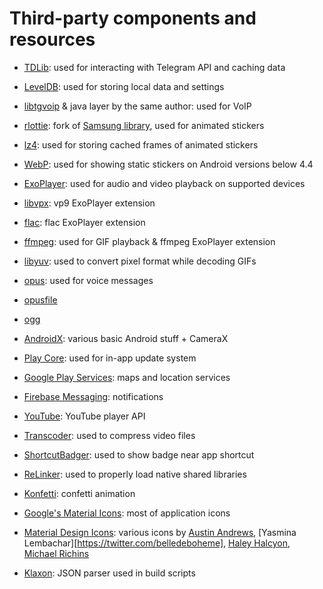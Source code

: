 # Third-party components and resources

* [TDLib](https://github.com/tdlib/td): used for interacting with Telegram API and caching data 
* [LevelDB](https://github.com/google/leveldb): used for storing local data and settings

* [libtgvoip](https://github.com/grishka/libtgvoip) & java layer by the same author: used for VoIP

* [rlottie](https://github.com/TGX-Android/rlottie): fork of [Samsung library](https://github.com/Samsung/rlottie), used for animated stickers
* [lz4](https://github.com/lz4/lz4): used for storing cached frames of animated stickers
* [WebP](https://developers.google.com/speed/webp): used for showing static stickers on Android versions below 4.4

* [ExoPlayer](https://github.com/google/ExoPlayer): used for audio and video playback on supported devices
* [libvpx](https://chromium.googlesource.com/webm/libvpx): vp9 ExoPlayer extension
* [flac](https://xiph.org/flac): flac ExoPlayer extension
* [ffmpeg](http://ffmpeg.org): used for GIF playback & ffmpeg ExoPlayer extension
* [libyuv](https://chromium.googlesource.com/libyuv/libyuv): used to convert pixel format while decoding GIFs 

* [opus](https://gitlab.xiph.org/xiph/opus): used for voice messages
* [opusfile](https://gitlab.xiph.org/xiph/opusfile)
* [ogg](https://gitlab.xiph.org/xiph/ogg)

* [AndroidX](https://developer.android.com/jetpack/androidx): various basic Android stuff + CameraX
* [Play Core](https://developer.android.com/reference/com/google/android/play/core/release-notes): used for in-app update system
* [Google Play Services](https://developers.google.com/android/guides/releases): maps and location services
* [Firebase Messaging](https://firebase.google.com/support/release-notes/android): notifications
* [YouTube](https://developers.google.com/youtube/android/player/): YouTube player API

* [Transcoder](https://github.com/natario1/Transcoder): used to compress video files
* [ShortcutBadger](https://github.com/leolin310148/ShortcutBadger): used to show badge near app shortcut
* [ReLinker](https://github.com/KeepSafe/ReLinker): used to properly load native shared libraries
* [Konfetti](https://github.com/DanielMartinus/Konfetti): confetti animation

* [Google's Material Icons](https://material.io/resources/icons): most of application icons
* [Material Design Icons](https://materialdesignicons.com): various icons by [Austin Andrews](https://twitter.com/Templarian), [Yasmina Lembachar][https://twitter.com/belledeboheme], [Haley Halcyon](https://twitter.com/itsspelledhaley), [Michael Richins](https://twitter.com/MrGrigri)

* [Klaxon](https://github.com/cbeust/klaxon): JSON parser used in build scripts